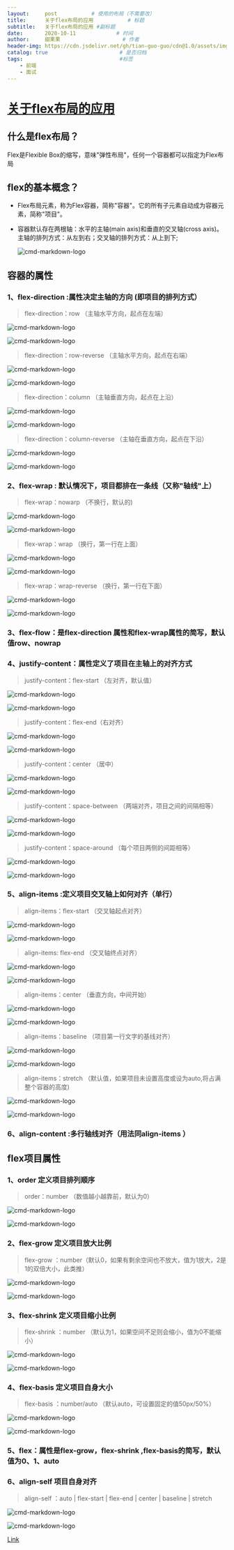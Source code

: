 ```yaml
---
layout:     post           # 使用的布局（不需要改）
title:      关于flex布局的应用           # 标题 
subtitle:   关于flex布局的应用 #副标题
date:       2020-10-11             # 时间
author:     甜果果                    # 作者
header-img: https://cdn.jsdelivr.net/gh/tian-guo-guo/cdn@1.0/assets/img/home-bg-art.jpg    #背景图片
catalog: true                       # 是否归档
tags:                               #标签
    - 前端
    - 面试
---
```


# [关于flex布局的应用](https://juejin.im/post/6844903906925887502)

## 什么是flex布局？

Flex是Flexible Box的缩写，意味"弹性布局"，任何一个容器都可以指定为Flex布局

## flex的基本概念？

-   Flex布局元素，称为Flex容器，简称"容器"。它的所有子元素自动成为容器元素，简称"项目"。

-   容器默认存在两根轴：水平的主轴(main axis)和垂直的交叉轴(cross axis)。主轴的排列方式：从左到右；交叉轴的排列方式：从上到下;

    ![cmd-markdown-logo](https://user-gold-cdn.xitu.io/2019/8/1/16c4c78b16de9b8a?imageView2/0/w/1280/h/960/format/webp/ignore-error/1)

## 容器的属性

### 1、flex-direction :属性决定主轴的方向  (即项目的排列方式）

>   flex-direction：row （主轴水平方向，起点在左端）



![cmd-markdown-logo](https://user-gold-cdn.xitu.io/2019/8/5/16c6071c2c2e0adc?imageView2/0/w/1280/h/960/format/webp/ignore-error/1)

![cmd-markdown-logo](https://user-gold-cdn.xitu.io/2019/8/5/16c6074c2a380444?imageView2/0/w/1280/h/960/format/webp/ignore-error/1)



>   flex-direction：row-reverse  （主轴水平方向，起点在右端）



![cmd-markdown-logo](https://user-gold-cdn.xitu.io/2019/8/5/16c60778864789ae?imageView2/0/w/1280/h/960/format/webp/ignore-error/1)

![cmd-markdown-logo](https://user-gold-cdn.xitu.io/2019/8/5/16c6077f3f9c43c3?imageView2/0/w/1280/h/960/format/webp/ignore-error/1)



>   flex-direction：column   （主轴垂直方向，起点在上沿）



![cmd-markdown-logo](https://user-gold-cdn.xitu.io/2019/8/5/16c607a14fbc7ccb?imageView2/0/w/1280/h/960/format/webp/ignore-error/1)

![cmd-markdown-logo](https://user-gold-cdn.xitu.io/2019/8/5/16c607a60b60d464?imageView2/0/w/1280/h/960/format/webp/ignore-error/1)



>   flex-direction：column-reverse  （主轴在垂直方向，起点在下沿）



![cmd-markdown-logo](https://user-gold-cdn.xitu.io/2019/8/5/16c607ba3386e107?imageView2/0/w/1280/h/960/format/webp/ignore-error/1)

![cmd-markdown-logo](https://user-gold-cdn.xitu.io/2019/8/5/16c607c116178fae?imageView2/0/w/1280/h/960/format/webp/ignore-error/1)



### 2、flex-wrap : 默认情况下，项目都排在一条线（又称"轴线"上）

>   flex-wrap：nowarp （不换行，默认的)



![cmd-markdown-logo](https://user-gold-cdn.xitu.io/2019/8/5/16c60806d0c44407?imageView2/0/w/1280/h/960/format/webp/ignore-error/1)

![cmd-markdown-logo](https://user-gold-cdn.xitu.io/2019/8/5/16c6080e345bf9d8?imageView2/0/w/1280/h/960/format/webp/ignore-error/1)



>   flex-wrap：wrap  （换行，第一行在上面）



![cmd-markdown-logo](https://user-gold-cdn.xitu.io/2019/8/5/16c6082e1f32c6a6?imageView2/0/w/1280/h/960/format/webp/ignore-error/1)

![cmd-markdown-logo](https://user-gold-cdn.xitu.io/2019/8/5/16c60833e70785e2?imageView2/0/w/1280/h/960/format/webp/ignore-error/1)



>   flex-wrap：wrap-reverse （换行，第一行在下面）



![cmd-markdown-logo](https://user-gold-cdn.xitu.io/2019/8/5/16c6084777124f0c?imageView2/0/w/1280/h/960/format/webp/ignore-error/1)

![cmd-markdown-logo](https://user-gold-cdn.xitu.io/2019/8/5/16c6084cd771bc9f?imageView2/0/w/1280/h/960/format/webp/ignore-error/1)



### 3、flex-flow：是flex-direction 属性和flex-wrap属性的简写，默认值row、nowrap

### 4、justify-content：属性定义了项目在主轴上的对齐方式

>   justify-content：flex-start （左对齐，默认值）



![cmd-markdown-logo](https://user-gold-cdn.xitu.io/2019/8/5/16c6088252d73cd9?imageView2/0/w/1280/h/960/format/webp/ignore-error/1)

![cmd-markdown-logo](https://user-gold-cdn.xitu.io/2019/8/5/16c6088781315f30?imageView2/0/w/1280/h/960/format/webp/ignore-error/1)



>   justify-content：flex-end（右对齐）



![cmd-markdown-logo](https://user-gold-cdn.xitu.io/2019/8/5/16c608bdfb4d22c2?imageView2/0/w/1280/h/960/format/webp/ignore-error/1)

![cmd-markdown-logo](https://user-gold-cdn.xitu.io/2019/8/5/16c608c274396927?imageView2/0/w/1280/h/960/format/webp/ignore-error/1)



>   justify-content：center （居中）



![cmd-markdown-logo](https://user-gold-cdn.xitu.io/2019/8/5/16c608d68dfb5762?imageView2/0/w/1280/h/960/format/webp/ignore-error/1)

![cmd-markdown-logo](https://user-gold-cdn.xitu.io/2019/8/5/16c608daaabe4702?imageView2/0/w/1280/h/960/format/webp/ignore-error/1)



>   justify-content：space-between （两端对齐，项目之间的间隔相等）



![cmd-markdown-logo](https://user-gold-cdn.xitu.io/2019/8/5/16c608eb7b8c762d?imageView2/0/w/1280/h/960/format/webp/ignore-error/1)

![cmd-markdown-logo](https://user-gold-cdn.xitu.io/2019/8/5/16c608f072c792b0?imageView2/0/w/1280/h/960/format/webp/ignore-error/1)



>   justify-content：space-around （每个项目两侧的间距相等）



![cmd-markdown-logo](https://user-gold-cdn.xitu.io/2019/8/5/16c6090962ad347f?imageView2/0/w/1280/h/960/format/webp/ignore-error/1)

![cmd-markdown-logo](https://user-gold-cdn.xitu.io/2019/8/5/16c6090cd725c21e?imageView2/0/w/1280/h/960/format/webp/ignore-error/1)



### 5、align-items :定义项目交叉轴上如何对齐（单行）

>   align-items：flex-start （交叉轴起点对齐）



![cmd-markdown-logo](https://user-gold-cdn.xitu.io/2019/8/5/16c6091fbde8dc3d?imageView2/0/w/1280/h/960/format/webp/ignore-error/1)

![cmd-markdown-logo](https://user-gold-cdn.xitu.io/2019/8/5/16c6092430f93eee?imageView2/0/w/1280/h/960/format/webp/ignore-error/1)



>   align-items: flex-end （交叉轴终点对齐）



![cmd-markdown-logo](https://user-gold-cdn.xitu.io/2019/8/5/16c60937a96283c3?imageView2/0/w/1280/h/960/format/webp/ignore-error/1)

![cmd-markdown-logo](https://user-gold-cdn.xitu.io/2019/8/5/16c6093b727a7c59?imageView2/0/w/1280/h/960/format/webp/ignore-error/1)



>   align-items：center （垂直方向，中间开始）



![cmd-markdown-logo](https://user-gold-cdn.xitu.io/2019/8/5/16c6094c0b2b5447?imageView2/0/w/1280/h/960/format/webp/ignore-error/1)

![cmd-markdown-logo](https://user-gold-cdn.xitu.io/2019/8/5/16c6095027ebd2aa?imageView2/0/w/1280/h/960/format/webp/ignore-error/1)



>   align-items：baseline （项目第一行文字的基线对齐）



![cmd-markdown-logo](https://user-gold-cdn.xitu.io/2019/8/5/16c60965ed753a48?imageView2/0/w/1280/h/960/format/webp/ignore-error/1)

![cmd-markdown-logo](https://user-gold-cdn.xitu.io/2019/8/5/16c6096b2510a727?imageView2/0/w/1280/h/960/format/webp/ignore-error/1)



>   align-items：stretch （默认值，如果项目未设置高度或设为auto,将占满整个容器的高度)



![cmd-markdown-logo](https://user-gold-cdn.xitu.io/2019/8/6/16c62914b0220af0?imageView2/0/w/1280/h/960/format/webp/ignore-error/1)

![cmd-markdown-logo](https://user-gold-cdn.xitu.io/2019/8/6/16c62917abc5f57e?imageView2/0/w/1280/h/960/format/webp/ignore-error/1)



### 6、align-content :多行轴线对齐（用法同align-items ）

## flex项目属性

### 1、order 定义项目排列顺序

>   order：number （数值越小越靠前，默认为0）



![cmd-markdown-logo](https://user-gold-cdn.xitu.io/2019/8/5/16c60de71ab83ddd?imageView2/0/w/1280/h/960/format/webp/ignore-error/1)

![cmd-markdown-logo](https://user-gold-cdn.xitu.io/2019/8/5/16c60dea36704c6f?imageView2/0/w/1280/h/960/format/webp/ignore-error/1)



### 2、flex-grow 定义项目放大比例

>   flex-grow ：number（默认0，如果有剩余空间也不放大，值为1放大，2是1的双倍大小，此类推）



![cmd-markdown-logo](https://user-gold-cdn.xitu.io/2019/8/5/16c60ec7d622324a?imageView2/0/w/1280/h/960/format/webp/ignore-error/1)

![cmd-markdown-logo](https://user-gold-cdn.xitu.io/2019/8/5/16c60ed1ac194c9a?imageView2/0/w/1280/h/960/format/webp/ignore-error/1)



### 3、flex-shrink 定义项目缩小比例

>   flex-shrink ：number （默认为1，如果空间不足则会缩小，值为0不能缩小）



![cmd-markdown-logo](https://user-gold-cdn.xitu.io/2019/8/5/16c60e0c563ed07e?imageView2/0/w/1280/h/960/format/webp/ignore-error/1)

![cmd-markdown-logo](https://user-gold-cdn.xitu.io/2019/8/5/16c60e13d728c13a?imageView2/0/w/1280/h/960/format/webp/ignore-error/1)



### 4、flex-basis 定义项目自身大小

>   flex-basis ：number/auto （默认auto，可设置固定的值50px/50%）



![cmd-markdown-logo](https://user-gold-cdn.xitu.io/2019/8/5/16c60e204803850b?imageView2/0/w/1280/h/960/format/webp/ignore-error/1)

![cmd-markdown-logo](https://user-gold-cdn.xitu.io/2019/8/5/16c60e2522d476f5?imageView2/0/w/1280/h/960/format/webp/ignore-error/1)



### 5、flex：属性是flex-grow，flex-shrink ,flex-basis的简写，默认值为0、1、auto

### 6、align-self 项目自身对齐

>   align-self ：auto | flex-start | flex-end | center | baseline | stretch



![cmd-markdown-logo](https://user-gold-cdn.xitu.io/2019/8/5/16c60e33b38a783b?imageView2/0/w/1280/h/960/format/webp/ignore-error/1)

![cmd-markdown-logo](https://user-gold-cdn.xitu.io/2019/8/5/16c60e371d96aec7?imageView2/0/w/1280/h/960/format/webp/ignore-error/1)

[Link](https://juejin.im/post/6844903906925887502)